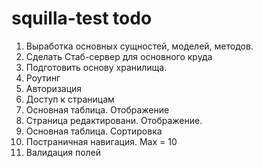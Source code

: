# squilla-test todo

1. Выработка основных сущностей, моделей, методов.
2. Сделать Стаб-сервер для основного круда
3. Подготовить основу хранилища.
4. Роутинг
5. Авторизация
6. Доступ к страницам
7. Основная таблица. Отображение
8. Страница редактировани. Отображение.
9. Основная таблица. Сортировка
10. Постраничная навигация. Max = 10
11. Валидация полей
